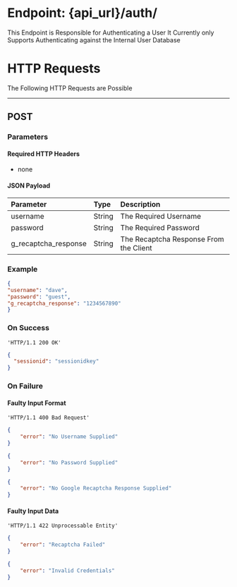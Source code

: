 # Endpoint: {api_url}/auth/
This Endpoint is Responsible for Authenticating a User
It Currently only Supports Authenticating against the Internal User Database

# HTTP Requests
The Following HTTP Requests are Possible
___
## POST

### Parameters

#### Required HTTP Headers
 * none

#### JSON Payload
| Parameter | Type | Description |
| :--- |:--- | :--- |
| username | String | The Required Username |
| password | String | The Required Password |
| g_recaptcha_response | String | The Recaptcha Response From the Client |

### Example

```json
{
"username": "dave",
"password": "guest",
"g_recaptcha_response": "1234567890"
}
```

### On Success 

```http request
'HTTP/1.1 200 OK'
```
```json
{
  "sessionid": "sessionidkey"
}
```

### On Failure

#### Faulty Input Format

```http request
'HTTP/1.1 400 Bad Request'
```
```json
{
    "error": "No Username Supplied"
}
```
```json
{
    "error": "No Password Supplied"
}
```
```json
{
    "error": "No Google Recaptcha Response Supplied"
}

```

#### Faulty Input Data

```http request
'HTTP/1.1 422 Unprocessable Entity'
```
```json
{
    "error": "Recaptcha Failed"
}
```
```json
{
    "error": "Invalid Credentials"
}
```
